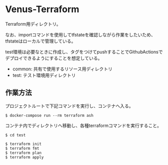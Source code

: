 # Venus-Terraform

Terraform用ディレクトリ。

なお、importコマンドを使用してtfstateを確認しながら作業をしたいため、tfstateはローカルで管理している。

test環境は必要なときに作成し、タグをつけてpushすることでGithubActionsでデプロイできるようにすることを想定している。

- common: 共有で使用するリソース用ディレクトリ
- test: テスト環境用ディレクトリ

## 作業方法

プロジェクトルートで下記コマンドを実行し、コンテナへ入る。

```
$ docker-compose run --rm terraform ash
```

コンテナ内でディレクトリへ移動し、各種terraformコマンドを実行すること。

```
$ cd test

$ terraform init
$ terraform fmt
$ terraform plan
$ terraform apply
```
